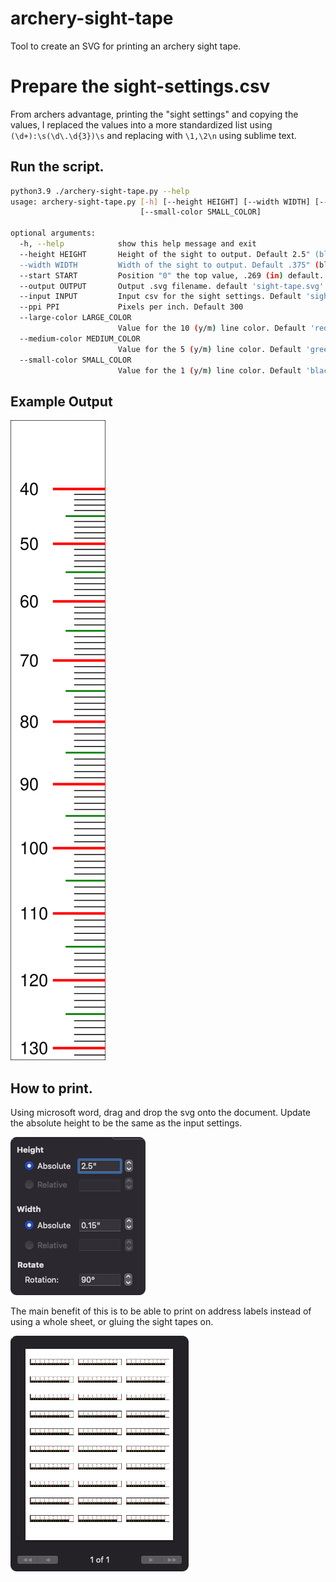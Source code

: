 # archery-sight-tape
 Tool to create an SVG for printing an archery sight tape.


# Prepare the sight-settings.csv

From archers advantage, printing the "sight settings" and copying the values, I replaced the values into a more standardized list using `(\d+):\s(\d\.\d{3})\s` and replacing with `\1,\2\n` using sublime text.


## Run the script.

```bash
python3.9 ./archery-sight-tape.py --help
usage: archery-sight-tape.py [-h] [--height HEIGHT] [--width WIDTH] [--start START] [--output OUTPUT] [--input INPUT] [--ppi PPI] [--large-color LARGE_COLOR] [--medium-color MEDIUM_COLOR]
                             [--small-color SMALL_COLOR]

optional arguments:
  -h, --help            show this help message and exit
  --height HEIGHT       Height of the sight to output. Default 2.5" (black gold sight)
  --width WIDTH         Width of the sight to output. Default .375" (black gold sight)
  --start START         Position "0" the top value, .269 (in) default. Typically the value at 40y.
  --output OUTPUT       Output .svg filename. default 'sight-tape.svg'
  --input INPUT         Input csv for the sight settings. Default 'sight-settings.csv'.
  --ppi PPI             Pixels per inch. Default 300
  --large-color LARGE_COLOR
                        Value for the 10 (y/m) line color. Default 'red'.
  --medium-color MEDIUM_COLOR
                        Value for the 5 (y/m) line color. Default 'green'.
  --small-color SMALL_COLOR
                        Value for the 1 (y/m) line color. Default 'black'.
```

## Example Output

![](./sight-tape.svg)


## How to print.

Using microsoft word, drag and drop the svg onto the document. Update the absolute height to be the same as the input settings.

![](README_images/6778ac4d.png)


The main benefit of this is to be able to print on address labels instead of using a whole sheet, or gluing the sight tapes on.

![](README_images/1ff109a9.png)